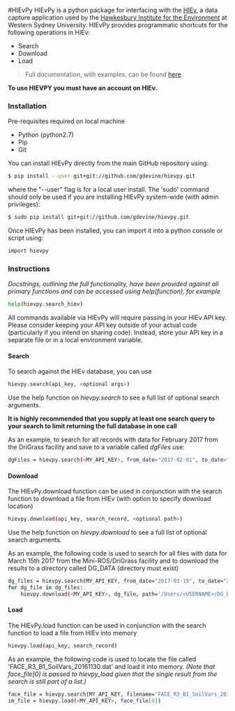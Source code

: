 #HIEvPy
HIEvPy is a python package for interfacing with the [HIEv](https://hiev.westernsydney.edu.au), a data capture application used by the [Hawkesbury Institute for the Environment](https://www.westernsydney.edu.au/hie) at Western Sydney University. HIEvPy provides programmatic shortcuts for the following operations in HIEv:
- Search
- Download
- Load

> Full documentation, with examples, can be found [here](https://gdevine.github.io/hievpy)

**To use HIEVPY you must have an account on HIEv.**
### Installation
Pre-requisites required on local machine
- Python (python2.7)
- Pip
- Git

You can install HIEvPy directly from the main GitHub repository using:
```sh
$ pip install --user git+git://github.com/gdevine/hievpy.git
```
where the "--user" flag is for a local user install.
The 'sudo' command should only be used if you are installing HIEvPy system-wide (with admin privileges):
```sh
$ sudo pip install git+git://github.com/gdevine/hievpy.git
```

Once HIEvPy has been installed, you can import it into a python console or script using:
```sh
import hievpy
```


### Instructions

*Docstrings, outlining the full functionality, have been provided against all primary functions and can be accessed using help(function), for example*
```sh
help(hievpy.search_hiev)
```


All commands available via HIEvPy will require passing in your HIEv API key. Please consider keeping your API key outside of your actual
code (particularly if you intend on sharing code). Instead, store your API key in a separate file or in a local environment variable.


#### Search
To search against the HIEv database, you can use
```sh
hievpy.search(api_key, <optional args>)
```

Use the help function on *hievpy.search* to see a full list of optional search arguments.

**It is highly recommended that you supply at least one search query to your search to limit returning the full database in one call**

As an example, to search for all records with data for February 2017 from the DriGrass facility and save to a variable called *dgFiles* use:
```sh
dgFiles = hievpy.search(<MY_API_KEY>, from_date="2017-02-01", to_date="2017-02-28", facilities=['10'])
```


#### Download
The HIEvPy.download function can be used in conjunction with the search function to download a file from HIEv (with option to specify download location)
```sh
hievpy.download(api_key, search_record, <optional path>)
```

Use the help function on *hievpy.download* to see a full list of optional search arguments.

As an example, the following code is used to search for all files with data for March 15th 2017 from the Mini-ROS/DriGrass facility and to download the results to a directory called DG_DATA (directory must exist)
```sh
dg_files = hievpy.search(MY_API_KEY, from_date="2017-03-15", to_date="2017-03-16", facilities=['10'])
for dg_file in dg_files:
    hievpy.download(<MY_API_KEY>, dg_file, path='/Users/<USERNAME>/DG_DATA/')
```


#### Load
The HIEvPy.load function can be used in conjunction with the search function to load a file from HIEv into memory
```sh
hievpy.load(api_key, search_record)
```

As an example, the following code is used to locate the file called 'FACE_R3_B1_SoilVars_20161130.dat' and load it into memory.
*(Note that face_file[0] is passed to hievpy_load given that the single result from the search is still part of a list.)*
```sh
face_file = hievpy.search(MY_API_KEY, filename="FACE_R3_B1_SoilVars_20161130.dat")
im_file = hievpy.load(<MY_API_KEY>, face_file[0])
```
